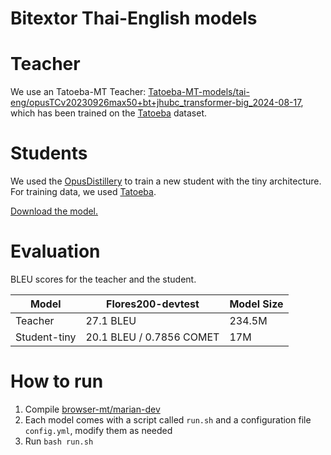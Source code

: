 # Bitextor Thai-English models

# Teacher
We use an Tatoeba-MT Teacher: [Tatoeba-MT-models/tai-eng/opusTCv20230926max50+bt+jhubc_transformer-big_2024-08-17](https://object.pouta.csc.fi/Tatoeba-MT-models/tai-eng/opusTCv20230926max50+bt+jhubc_transformer-big_2024-08-17.zip), which has been trained on the [Tatoeba](https://github.com/Helsinki-NLP/Tatoeba-Challenge/tree/master/data) dataset.


# Students
We used the [OpusDistillery](https://github.com/Helsinki-NLP/OpusDistillery) to train a new student with the tiny architecture. For training data, we used [Tatoeba](https://github.com/Helsinki-NLP/Tatoeba-Challenge/tree/master/data).

[Download the model.](https://object.pouta.csc.fi/hplt_bitextor_models/tha-eng_tiny.zip)

# Evaluation
BLEU scores for the teacher and the student.

|Model|Flores200-devtest| Model Size |
|---|---|---|
|Teacher | 27.1 BLEU | 234.5M |  - |
|Student-tiny | 20.1 BLEU / 0.7856 COMET | 17M | - |

# How to run
1. Compile [browser-mt/marian-dev](https://github.com/browsermt/marian-dev)
2. Each model comes with a script called `run.sh` and a configuration file `config.yml`, modify them as needed
3. Run `bash run.sh`